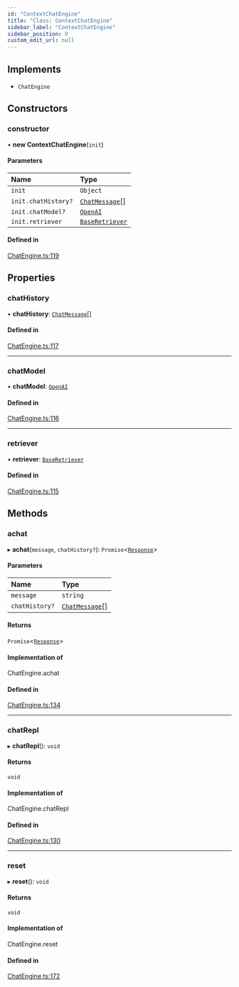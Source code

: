 ```yaml
---
id: "ContextChatEngine"
title: "Class: ContextChatEngine"
sidebar_label: "ContextChatEngine"
sidebar_position: 0
custom_edit_url: null
---
```


## Implements

- `ChatEngine`

## Constructors

### constructor

• **new ContextChatEngine**(`init`)

#### Parameters

| Name | Type |
| :------ | :------ |
| `init` | `Object` |
| `init.chatHistory?` | [`ChatMessage`](../interfaces/ChatMessage.md)[] |
| `init.chatModel?` | [`OpenAI`](OpenAI.md) |
| `init.retriever` | [`BaseRetriever`](../interfaces/BaseRetriever.md) |

#### Defined in

[ChatEngine.ts:119](https://github.com/run-llama/llamascript/blob/df4b1ad/packages/core/src/ChatEngine.ts#L119)

## Properties

### chatHistory

• **chatHistory**: [`ChatMessage`](../interfaces/ChatMessage.md)[]

#### Defined in

[ChatEngine.ts:117](https://github.com/run-llama/llamascript/blob/df4b1ad/packages/core/src/ChatEngine.ts#L117)

___

### chatModel

• **chatModel**: [`OpenAI`](OpenAI.md)

#### Defined in

[ChatEngine.ts:116](https://github.com/run-llama/llamascript/blob/df4b1ad/packages/core/src/ChatEngine.ts#L116)

___

### retriever

• **retriever**: [`BaseRetriever`](../interfaces/BaseRetriever.md)

#### Defined in

[ChatEngine.ts:115](https://github.com/run-llama/llamascript/blob/df4b1ad/packages/core/src/ChatEngine.ts#L115)

## Methods

### achat

▸ **achat**(`message`, `chatHistory?`): `Promise`<[`Response`](Response.md)\>

#### Parameters

| Name | Type |
| :------ | :------ |
| `message` | `string` |
| `chatHistory?` | [`ChatMessage`](../interfaces/ChatMessage.md)[] |

#### Returns

`Promise`<[`Response`](Response.md)\>

#### Implementation of

ChatEngine.achat

#### Defined in

[ChatEngine.ts:134](https://github.com/run-llama/llamascript/blob/df4b1ad/packages/core/src/ChatEngine.ts#L134)

___

### chatRepl

▸ **chatRepl**(): `void`

#### Returns

`void`

#### Implementation of

ChatEngine.chatRepl

#### Defined in

[ChatEngine.ts:130](https://github.com/run-llama/llamascript/blob/df4b1ad/packages/core/src/ChatEngine.ts#L130)

___

### reset

▸ **reset**(): `void`

#### Returns

`void`

#### Implementation of

ChatEngine.reset

#### Defined in

[ChatEngine.ts:172](https://github.com/run-llama/llamascript/blob/df4b1ad/packages/core/src/ChatEngine.ts#L172)

